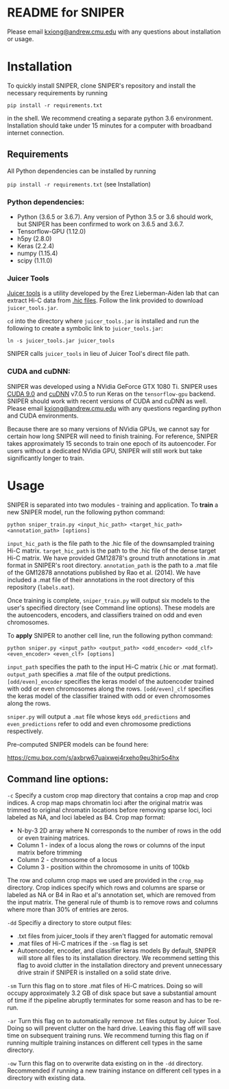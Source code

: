 # README for SNIPER
Please email kxiong@andrew.cmu.edu with any questions about installation or usage.

# Installation

To quickly install SNIPER, clone SNIPER's repository and install the necessary requirements by running

`pip install -r requirements.txt`

in the shell. We recommend creating a separate python 3.6 environment. Installation should take under 15 minutes for a computer with broadband internet connection.

## Requirements

All Python dependencies can be installed by running

`pip install -r requirements.txt` (see Installation)

### Python dependencies:

* Python (3.6.5 or 3.6.7). Any version of Python 3.5 or 3.6 should work, but SNIPER has been confirmed to work on 3.6.5 and 3.6.7.
* Tensorflow-GPU (1.12.0)
* h5py (2.8.0)
* Keras (2.2.4)
* numpy (1.15.4)
* scipy (1.11.0)

### Juicer Tools

[Juicer tools](https://github.com/aidenlab/juicer/wiki/Juicer-Tools-Quick-Start) is a utility developed by the Erez Lieberman-Aiden lab that can extract Hi-C data from [.hic files](https://github.com/aidenlab/juicer/wiki/Pre). Follow the link provided to download `juicer_tools.jar`.

`cd` into the directory where `juicer_tools.jar` is installed and run the following to create a symbolic link to `juicer_tools.jar`:

`ln -s juicer_tools.jar juicer_tools`

SNIPER calls `juicer_tools` in lieu of Juicer Tool's direct file path.

### CUDA and cuDNN:

SNIPER was developed using a NVidia GeForce GTX 1080 Ti. SNIPER uses [CUDA 9.0](https://developer.nvidia.com/cuda-90-download-archive) and [cuDNN](https://developer.nvidia.com/cudnn) v7.0.5 to run Keras on the `tensorflow-gpu` backend. SNIPER should work with recent versions of CUDA and cuDNN as well. Please email kxiong@andrew.cmu.edu with any questions regarding python and CUDA environments.

Because there are so many versions of NVidia GPUs, we cannot say for certain how long SNIPER will need to finish training. For reference, SNIPER takes approximately 15 seconds to train one epoch of its autoencoder. For users without a dedicated NVidia GPU, SNIPER will still work but take significantly longer to train.

# Usage

SNIPER is separated into two modules - training and application. To **train** a new SNIPER model, run the following python command:

`python sniper_train.py <input_hic_path> <target_hic_path> <annotation_path> [options]`

`input_hic_path` is the file path to the .hic file of the downsampled training Hi-C matrix. `target_hic_path` is the path to the .hic file of the dense target Hi-C matrix. We have provided GM12878's ground truth annotations in .mat format in SNIPER's root directory. `annotation_path` is the path to a .mat file of the GM12878 annotations published by Rao et al. (2014). We have included a .mat file of their annotations in the root directory of this repository (`labels.mat`).

Once training is complete, `sniper_train.py` will output six models to the user's specified directory (see Command line options). These models are the autoencoders, encoders, and classifiers trained on odd and even chromosomes.

To **apply** SNIPER to another cell line, run the following python command:

`python sniper.py <input_path> <output_path> <odd_encoder> <odd_clf> <even_encoder> <even_clf> [options]`

`input_path` specifies the path to the input Hi-C matrix (.hic or .mat format). `output_path` specifies a .mat file of the output predictions. `[odd/even]_encoder` specifies the keras model of the autoencoder trained with odd or even chromosomes along the rows. `[odd/even]_clf` specifies the keras model of the classifier trained with odd or even chromosomes along the rows.

`sniper.py` will output a `.mat` file whose keys `odd_predictions` and `even_predictions` refer to odd and even chromosome predictions respectively.

Pre-computed SNIPER models can be found here:

https://cmu.box.com/s/axbrw67uaixwej4rxeho9eu3hjr5o4hx

## Command line options:

`-c` Specify a custom crop map directory that contains a crop map and crop indices. A crop map maps chromatin loci after the original matrix was trimmed to original chromatin locations before removing sparse loci, loci labeled as NA, and loci labeled as B4. Crop map format:

* N-by-3 2D array where N corresponds to the number of rows in the odd or even training matrices.
* Column 1 - index of a locus along the rows or columns of the input matrix before trimming
* Column 2 - chromosome of a locus
* Column 3 - position within the chromosome in units of 100kb

The row and column crop maps we used are provided in the `crop_map` directory.
Crop indices specify which rows and columns are sparse or labeled as NA or B4 in Rao et al's annotation set, which are removed from the input matrix. The general rule of thumb is to remove rows and columns where more than 30% of entries are zeros.

`-dd` Specifiy a directory to store output files:
* .txt files from juicer_tools if they aren't flagged for automatic removal
* .mat files of Hi-C matrices if the `-sm` flag is set
* Autoencoder, encoder, and classifier keras models
By default, SNIPER will store all files to its installation directory. We recommend setting this flag to avoid clutter in the installation directory and prevent unnecessary drive strain if SNIPER is installed on a solid state drive.

`-sm` Turn this flag on to store .mat files of Hi-C matrices. Doing so will occupy approximately 3.2 GB of disk space but save a substantial amount of time if the pipeline abruptly terminates for some reason and has to be re-run.

`-ar` Turn this flag on to automatically remove .txt files output by Juicer Tool. Doing so will prevent clutter on the hard drive. Leaving this flag off will save time on subsequent training runs. We recommend turning this flag on if running multiple training instances on different cell types in the same directory.

`-ow` Turn this flag on to overwrite data existing on in the `-dd` directory. Recommended if running a new training instance on different cell types in a directory with existing data.